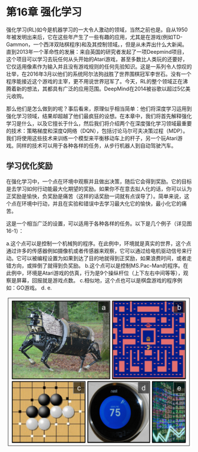 # 第16章 强化学习

强化学习(RL)如今是机器学习的一大令人激动的领域，当然之前也是。自从1950年被发明出来后，它在这些年产生了一些有趣的应用，尤其是在游戏(例如TD-Gammon，一个西洋双陆棋程序)和及其控制领域。，但是从未弄出什么大新闻。直到2013年一个革命性的发展：来自英国的研究者发起了一项Deepmind项目，这个项目可以学习去玩任何从头开始的Atari游戏，甚至多数比人类玩的还要好，它仅适用像素作为输入并且没有游戏规则的任何先验知识。这是一系列令人惊叹的壮举，在2016年3月以他们的系统阿尔法狗战胜了世界围棋冠军李世石。没有一个程序能接近这个游戏的主宰，更不用说世界冠军了。今天，RL的整个领域正在沸腾着新的想法，其都具有广泛的应用范围。DeepMind在2014被谷歌以超过5亿美元收购。

那么他们是怎么做到的呢？事后看来，原理似乎相当简单：他们将深度学习运用到强化学习领域，结果却超越了他们最疯狂的设想。在本章中，我们将首先解释强化学习是什么，以及它擅长于什么，然后我们将介绍两个在深度强化学习领域最重要的技术：策略梯度和深度Q网络（DQN），包括讨论马尔可夫决策过程（MDP）。我们将使用这些技术来训练一个模型来平衡移动车上的杆子，另一个玩Atari游戏。同样的技术可以用于各种各样的任务，从步行机器人到自动驾驶汽车。

## 学习优化奖励

在强化学习中，一个点在环境中观察并且做出决策，随后它会得到奖励。它的目标是去学习如何行动能最大化期望的奖励。如果你不在意去拟人化的话，你可以认为正奖励是愉快，负奖励是痛苦（这样的话奖励一词就有点误导了）。简单来说，这个点在环境中行动，并且在实验和错误中去学习最大化它的愉快，最小化它的痛苦。

这是一个相当广泛的设置，可以适用于各种各样的任务。以下是几个例子（详见图16-1）：

a.这个点可以是控制一个机械狗的程序。在此例中，环境就是真实的世界，这个点通过许多的传感器例如摄像机或者传感器来观察，它可以通过给电机驱动信号来行动。它可以被编程设置为如果到达了目的地就得到正奖励，如果浪费时间，或者走错方向，或摔倒了就得到负奖励。
b.这个点可以是控制MS.Pac-Man的程序。在此例中，环境是Atari游戏的仿真，行为是9个操纵杆位（上下左右中间等等），观察是屏幕，回报就是游戏点数。
c.相似地，这个点也可以是棋盘游戏的程序例如：GO游戏。
d.
e.

![图16-1](../images/chapter_16/16-1.png)







